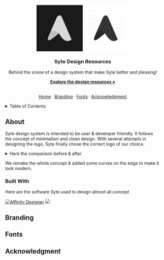 <div align="center">
  <img src="./assets/preview.png" width="300" align="center" />
  
  <h3>Syte Design Resources</h3>
  <p>Behind the scene of a design system that make Syte better and pleasing!</p>
  <a href="#resources"><strong>Explore the design resources »</strong></a>  
  <br></br>  
  
  <a href="https://github.com/syteos/">Home</a> ·
  <a href="#branding">Branding</a> ·
  <a href="#fonts">Fonts</a> ·
  <a href="#acknowledgment">Acknowledgment</a>
 
</div>

<!-- TABLE OF CONTENTS -->
<details>
  <summary>Table of Contents</summary>
  <ol>
    <li>
      <a href="#about">About Syte Design</a>
      <ul>
        <li><a href="#built-with">Built With</a></li>
      </ul>
    </li>
    <li>
      <a href="#branding">Branding</a>
      <ul>
        <li><a href="#logo">Logo</a></li>
        <li><a href="#resources">Resources</a></li>
      </ul>
    </li>
    <li><a href="#fonts">Fonts</a></li>
    <li><a href="#acknowledgment">Acknowledgment</a></li>
  </ol>
</details>


## About

Syte design system is intended to be user & developer friendly. It follows the concept of minimalism and clean design. With several attempts in designing
the logo, Syte finally chose the correct logo of our choice. 
<details>
  <summary>Here the comparison before & after</summary>
  <br />
  <img src="./assets/before-after.png" width="300" />
</details>

We remake the whole concept & added some curves on the edge to make it look modern.

### Built With

Here are the software Syte used to design almost all concept

<div>
  <a href="https://affinity.serif.com"><img alt="Affinity Designer" src="https://upload.wikimedia.org/wikipedia/commons/thumb/4/48/Logo_AffinityDesigner.svg/2048px-Logo_AffinityDesigner.svg.png" width="32" /></a> 
  <a href="https://affinity.serif.com"><img src="https://upload.wikimedia.org/wikipedia/commons/thumb/5/59/Logo_AffinityPhoto.svg/512px-Logo_AffinityPhoto.svg.png?20211103032048" width="32" /></a>
</div>

## Branding

## Fonts

## Acknowledgment
